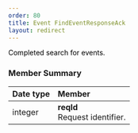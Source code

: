 ```yaml
---
order: 80
title: Event FindEventResponseAck
layout: redirect
---
```


<span style="color: rgb(0,0,0);">Completed search for events.</span>

### Member Summary

|Date type|Member|
|:---|:---|
|integer|**reqId** <br> Request identifier.

